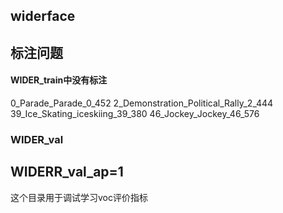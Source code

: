 ## widerface

## 标注问题

#### WIDER_train中没有标注

0_Parade_Parade_0_452
2_Demonstration_Political_Rally_2_444
39_Ice_Skating_iceskiing_39_380
46_Jockey_Jockey_46_576

### WIDER_val



## WIDERR_val_ap=1
这个目录用于调试学习voc评价指标
